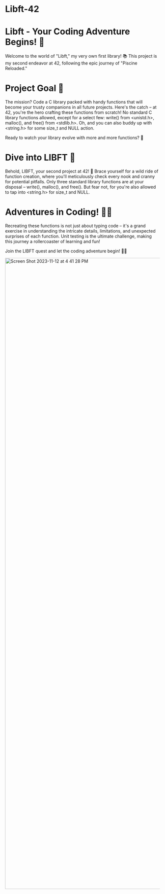 # Libft-42

# Libft - Your Coding Adventure Begins! 🚀
Welcome to the world of "Libft," my very own first library! 📚 This project is my second endeavor at 42, following the epic journey of "Piscine Reloaded."

# Project Goal 🎯
The mission? Code a C library packed with handy functions that will become your trusty companions in all future projects. Here's the catch – at 42, you're the hero crafting these functions from scratch! No standard C library functions allowed, except for a select few: write() from <unistd.h>, malloc(), and free() from <stdlib.h>. Oh, and you can also buddy up with <string.h> for some size_t and NULL action.

Ready to watch your library evolve with more and more functions? 🌱

# Dive into LIBFT 🚀
Behold, LIBFT, your second project at 42! 🎉 Brace yourself for a wild ride of function creation, where you'll meticulously check every nook and cranny for potential pitfalls. Only three standard library functions are at your disposal – write(), malloc(), and free(). But fear not, for you're also allowed to tap into <string.h> for size_t and NULL.


# Adventures in Coding! 🧑‍💻
Recreating these functions is not just about typing code – it's a grand exercise in understanding the intricate details, limitations, and unexpected surprises of each function. Unit testing is the ultimate challenge, making this journey a rollercoaster of learning and fun!

Join the LIBFT quest and let the coding adventure begin! 🚀🌟

<img width="2049" alt="Screen Shot 2023-11-12 at 4 41 28 PM" src="https://github.com/fredrukundo/Libft-42/assets/105452272/991a5773-952c-4100-a997-d955d1c2e464">
